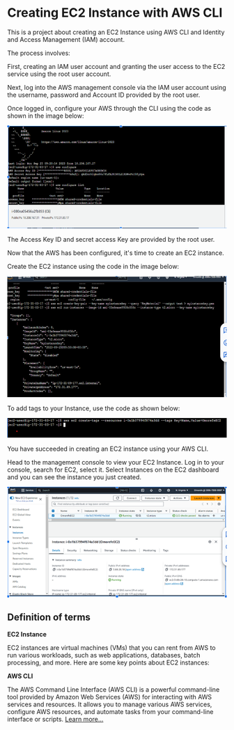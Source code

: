 # Creating EC2 Instance with AWS CLI 

This is a project about creating an EC2 Instance using AWS CLI and Identity and Access Management (IAM) account.

The process involves:

First, creating an IAM user account and granting the user access to the EC2 service using the root user account.

Next, log into the AWS management console via the IAM user account using the username, password and Account ID provided by the root user.

Once logged in, configure your AWS through the CLI using the code as shown in the image below:

![configure AWS](image.png)

The Access Key ID and secret access Key are provided by the root user.

Now that the AWS has been configured, it's time to create an EC2 instance.

Create the EC2 instance using the code in the image below:

![Create EC2 Instance](image-1.png)

To add tags to your Instance, use the code as shown below:

![ec2 instance tag](image-2.png)

You have succeeded in creating an EC2 instance using your AWS CLI.

Head to the management console to view your EC2 Instance. Log in to your console, search for EC2, select it. Select Instances on the EC2 dashboard and you can see the instance you just created.

![EC2 Instance](image-3.png)

## Definition of terms

**EC2 Instance**

 EC2 instances are virtual machines (VMs) that you can rent from AWS to run various workloads, such as web applications, databases, batch processing, and more. Here are some key points about EC2 instances:

**AWS CLI**

The AWS Command Line Interface (AWS CLI) is a powerful command-line tool provided by Amazon Web Services (AWS) for interacting with AWS services and resources. It allows you to manage various AWS services, configure AWS resources, and automate tasks from your command-line interface or scripts.
[Learn more...](https://docs.aws.amazon.com/cli/latest/userguide/cli-services-ec2.html)